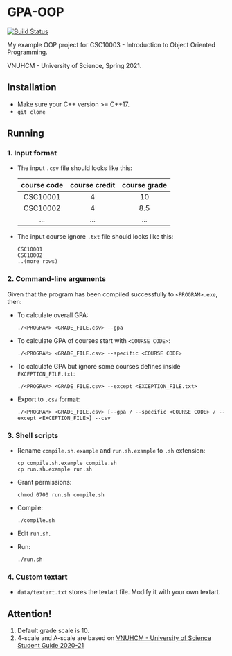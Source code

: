 # GPA-OOP

[![Build Status](https://travis-ci.com/trhgquan/GPA-OOP.svg?branch=master)](https://travis-ci.com/trhgquan/GPA-OOP)

My example OOP project for CSC10003 - Introduction to Object Oriented Programming.

VNUHCM - University of Science, Spring 2021.

## Installation
- Make sure your C++ version >= C++17.
- `git clone`

## Running
### 1. Input format
- The input `.csv` file should looks like this:

  |course code|course credit|course grade|
  |:---------:|:-----------:|:----------:|
  |CSC10001|4|10
  |CSC10002|4|8.5
  |...|...|...

- The input course ignore `.txt` file should looks like this:
  ```text
  CSC10001
  CSC10002
  ..(more rows)
  ```

### 2. Command-line arguments
Given that the program has been compiled successfully to `<PROGRAM>.exe`, then:
- To calculate overall GPA:
  ```shell
  ./<PROGRAM> <GRADE_FILE.csv> --gpa
  ```
- To calculate GPA of courses start with `<COURSE CODE>`: 
  ```shell
  ./<PROGRAM> <GRADE_FILE.csv> --specific <COURSE CODE>
  ```
- To calculate GPA but ignore some courses defines inside `EXCEPTION_FILE.txt`:
  ```shell
  ./<PROGRAM> <GRADE_FILE.csv> --except <EXCEPTION_FILE.txt>
  ```
- Export to `.csv` format:
  ```shell
  ./<PROGRAM> <GRADE_FILE.csv> [--gpa / --specific <COURSE CODE> / --except <EXCEPTION_FILE>] --csv
  ```

### 3. Shell scripts
- Rename `compile.sh.example` and `run.sh.example` to `.sh` extension:
  ```shell
  cp compile.sh.example compile.sh
  cp run.sh.example run.sh
  ```

- Grant permissions:
  ```shell
  chmod 0700 run.sh compile.sh
  ```

- Compile:
  ```shell
  ./compile.sh
  ```

- Edit `run.sh`.

- Run:
  ```shell
  ./run.sh
  ```
### 4. Custom textart
- `data/textart.txt` stores the textart file. Modify it with your own textart.

## Attention!
1. Default grade scale is 10.
2. 4-scale and A-scale are based on [VNUHCM - University of Science Student Guide 2020-21](https://www.hcmus.edu.vn/component/content/article/124-cong-tac-sinh-vien/thong-tin-danh-cho-tan-sinh-vien/3323-so-tay-sinh-vien-nam-hoc-2020-2021?Itemid=437)
